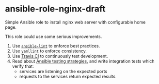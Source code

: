 # ansible-role-nginx-draft
Simple Ansible role to install nginx web server with configurable home page.

This role could use some serious improvements.

1. Use [`ansible-lint`](https://github.com/ansible/ansible-lint) to enforce best practices.
1. Use [`yamllint`](https://github.com/adrienverge/yamllint) to enforce consistency.
1. Use [Travis CI](https://travis-ci.org/) to continuously test development.
1. Read about [Ansible testing strategies](https://docs.ansible.com/ansible/latest/reference_appendices/test_strategies.html), and write integration tests which verify that:
    * services are listening on the expected ports
    * requests to the services return expected results
